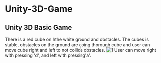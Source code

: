 # Unity-3D-Game
## Unity 3D Basic Game 
There is a red cube on hthe white ground and obstacles. The cubes is stable,
obstacles on the ground are going thorough cube 
and user can move cube right and left to not collide obstacles.
![1](https://user-images.githubusercontent.com/23221280/89709216-ab3d7c80-d986-11ea-9cb9-652c50fb261f.PNG)
User can move right with pressing 'd', and left with pressing'a'.
